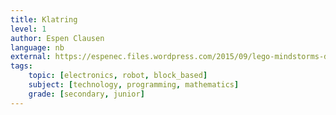 ```yaml
---
title: Klatring
level: 1
author: Espen Clausen
language: nb
external: https://espenec.files.wordpress.com/2015/09/lego-mindstorms-del-1-5.pdf
tags:
    topic: [electronics, robot, block_based]
    subject: [technology, programming, mathematics]
    grade: [secondary, junior]
---
```

